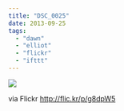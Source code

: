 ```yaml
---
title: "DSC_0025"
date: 2013-09-25
tags: 
  - "dawn"
  - "elliot"
  - "flickr"
  - "ifttt"
---
```


![](http://farm4.staticflickr.com/3668/9926988844_f624503c65_b.jpg)  

  
  
via Flickr http://flic.kr/p/g8dpW5
